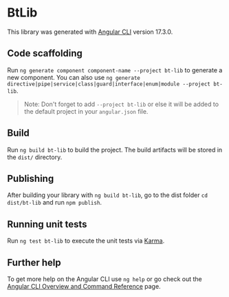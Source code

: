 # BtLib

This library was generated with [Angular CLI](https://github.com/angular/angular-cli) version 17.3.0.

## Code scaffolding

Run `ng generate component component-name --project bt-lib` to generate a new component. You can also use `ng generate directive|pipe|service|class|guard|interface|enum|module --project bt-lib`.
> Note: Don't forget to add `--project bt-lib` or else it will be added to the default project in your `angular.json` file. 

## Build

Run `ng build bt-lib` to build the project. The build artifacts will be stored in the `dist/` directory.

## Publishing

After building your library with `ng build bt-lib`, go to the dist folder `cd dist/bt-lib` and run `npm publish`.

## Running unit tests

Run `ng test bt-lib` to execute the unit tests via [Karma](https://karma-runner.github.io).

## Further help

To get more help on the Angular CLI use `ng help` or go check out the [Angular CLI Overview and Command Reference](https://angular.io/cli) page.
